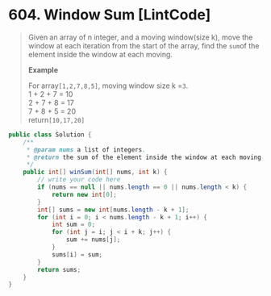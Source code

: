 # 604. Window Sum \[LintCode\]

> Given an array of n integer, and a moving window\(size k\), move the window at each iteration from the start of the array, find the `sum`of the element inside the window at each moving.
>
> **Example**
>
> For array`[1,2,7,8,5]`, moving window size k =`3`.  
> 1 + 2 + 7 = 10  
> 2 + 7 + 8 = 17  
> 7 + 8 + 5 = 20  
> return`[10,17,20]`

```java
public class Solution {
    /**
     * @param nums a list of integers.
     * @return the sum of the element inside the window at each moving.
     */
    public int[] winSum(int[] nums, int k) {
        // write your code here
        if (nums == null || nums.length == 0 || nums.length < k) {
            return new int[0];
        }
        int[] sums = new int[nums.length - k + 1];
        for (int i = 0; i < nums.length - k + 1; i++) {
            int sum = 0;
            for (int j = i; j < i + k; j++) {
                sum += nums[j];
            }
            sums[i] = sum;
        }
        return sums;
    }
}
```



